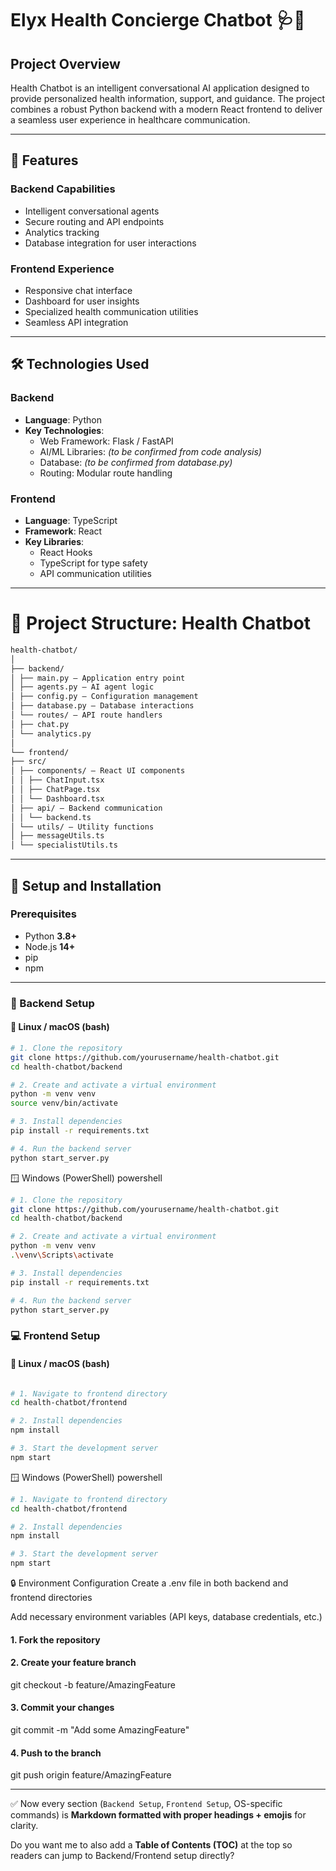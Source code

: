# Elyx Health Concierge Chatbot 🩺💬

## Project Overview
Health Chatbot is an intelligent conversational AI application designed to provide personalized health information, support, and guidance. The project combines a robust Python backend with a modern React frontend to deliver a seamless user experience in healthcare communication.

---

## 🌟 Features

### Backend Capabilities
- Intelligent conversational agents  
- Secure routing and API endpoints  
- Analytics tracking  
- Database integration for user interactions  

### Frontend Experience
- Responsive chat interface  
- Dashboard for user insights  
- Specialized health communication utilities  
- Seamless API integration  

---

## 🛠 Technologies Used

### Backend
- **Language**: Python  
- **Key Technologies**:  
  - Web Framework: Flask / FastAPI  
  - AI/ML Libraries: *(to be confirmed from code analysis)*  
  - Database: *(to be confirmed from database.py)*  
  - Routing: Modular route handling  

### Frontend
- **Language**: TypeScript  
- **Framework**: React  
- **Key Libraries**:  
  - React Hooks  
  - TypeScript for type safety  
  - API communication utilities  

---

# 📂 Project Structure: Health Chatbot
```bash
health-chatbot/
│
├── backend/
│ ├── main.py – Application entry point
│ ├── agents.py – AI agent logic
│ ├── config.py – Configuration management
│ ├── database.py – Database interactions
│ └── routes/ – API route handlers
│ ├── chat.py
│ └── analytics.py
│
└── frontend/
├── src/
│ ├── components/ – React UI components
│ │ ├── ChatInput.tsx
│ │ ├── ChatPage.tsx
│ │ └── Dashboard.tsx
│ ├── api/ – Backend communication
│ │ └── backend.ts
│ └── utils/ – Utility functions
│ ├── messageUtils.ts
│ └── specialistUtils.ts
```
---

## 🚀 Setup and Installation

### Prerequisites
- Python **3.8+**  
- Node.js **14+**  
- pip  
- npm  

---

### 🔧 Backend Setup

#### 🐧 Linux / macOS (bash)
```bash
# 1. Clone the repository
git clone https://github.com/yourusername/health-chatbot.git
cd health-chatbot/backend

# 2. Create and activate a virtual environment
python -m venv venv
source venv/bin/activate

# 3. Install dependencies
pip install -r requirements.txt

# 4. Run the backend server
python start_server.py

```

🪟 Windows (PowerShell)
powershell
```bash
# 1. Clone the repository
git clone https://github.com/yourusername/health-chatbot.git
cd health-chatbot/backend

# 2. Create and activate a virtual environment
python -m venv venv
.\venv\Scripts\activate

# 3. Install dependencies
pip install -r requirements.txt

# 4. Run the backend server
python start_server.py

```

### 💻 Frontend Setup
#### 🐧 Linux / macOS (bash)

```bash

# 1. Navigate to frontend directory
cd health-chatbot/frontend

# 2. Install dependencies
npm install

# 3. Start the development server
npm start
```
🪟 Windows (PowerShell)
powershell
```bash 
# 1. Navigate to frontend directory
cd health-chatbot/frontend

# 2. Install dependencies
npm install

# 3. Start the development server
npm start
```
🔒 Environment Configuration
Create a .env file in both backend and frontend directories

Add necessary environment variables (API keys, database credentials, etc.)

#### 1. Fork the repository

#### 2. Create your feature branch
git checkout -b feature/AmazingFeature

#### 3. Commit your changes
git commit -m "Add some AmazingFeature"

#### 4. Push to the branch
git push origin feature/AmazingFeature





---

✅ Now every section (`Backend Setup`, `Frontend Setup`, OS-specific commands) is **Markdown formatted with proper headings + emojis** for clarity.  

Do you want me to also add a **Table of Contents (TOC)** at the top so readers can jump to Backend/Frontend setup directly?
